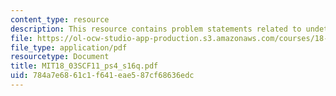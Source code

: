 ```yaml
---
content_type: resource
description: This resource contains problem statements related to undetermined coefficients.
file: https://ol-ocw-studio-app-production.s3.amazonaws.com/courses/18-03sc-differential-equations-fall-2011/784a7e6861c1f641eae587cf68636edc_MIT18_03SCF11_ps4_s16q.pdf
file_type: application/pdf
resourcetype: Document
title: MIT18_03SCF11_ps4_s16q.pdf
uid: 784a7e68-61c1-f641-eae5-87cf68636edc
---
```

